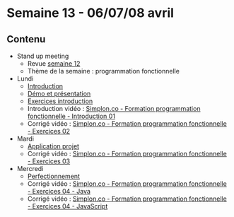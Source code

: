 # Semaine 13 - 06/07/08 avril

## Contenu

- Stand up meeting
    - Revue [semaine 12](../semaine12/README.md)
    - Thème de la semaine : programmation fonctionnelle
- Lundi
    - [Introduction](https://github.com/simplonco/renault-digital-2020/tree/master/exercices/dubreuia-functional#r%C3%A9f%C3%A9rences)
    - [Démo et présentation](https://github.com/simplonco/renault-digital-2020/tree/master/exercices/dubreuia-functional#d%C3%A9mo)
    - [Exercices introduction](https://github.com/simplonco/renault-digital-2020/tree/master/exercices/dubreuia-functional#exercices-introduction)
    - Introduction vidéo : [Simplon.co - Formation programmation fonctionnelle - Introduction 01](https://youtu.be/PlUiaep0DWo) 
    - Corrigé vidéo : [Simplon.co - Formation programmation fonctionnelle - Exercices 02](https://youtu.be/fQLlEjLTp0c)
- Mardi
    - [Application projet](https://github.com/simplonco/renault-digital-2020/tree/master/exercices/dubreuia-functional#application-projet)
    - Corrigé vidéo : [Simplon.co - Formation programmation fonctionnelle - Exercices 03](https://youtu.be/Vih7LFd5HK0)
- Mercredi
    - [Perfectionnement](https://github.com/simplonco/renault-digital-2020/tree/master/exercices/dubreuia-functional#perfectionnement)
    - Corrigé vidéo : [Simplon.co - Formation programmation fonctionnelle - Exercices 04 - Java](https://youtu.be/FEJbbrEbYDA)
    - Corrigé vidéo : [Simplon.co - Formation programmation fonctionnelle - Exercices 04 - JavaScript](https://youtu.be/PXGB4PxmoS8)
